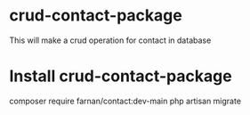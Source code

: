 # crud-contact-package
This will make a crud operation for contact in database

# Install crud-contact-package
composer require farnan/contact:dev-main 
php artisan migrate
